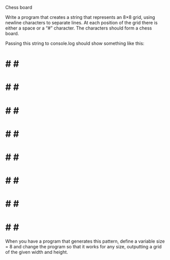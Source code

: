 Chess board

Write a program that creates a string that represents an 8×8 grid, using newline characters to separate lines. At each position of the grid there is either a space or a “#” character. The characters should form a chess board.

Passing this string to console.log should show something like this:

 # # # #
# # # #
 # # # #
# # # #
 # # # #
# # # #
 # # # #
# # # #
When you have a program that generates this pattern, define a variable size = 8 and change the program so that it works for any size, outputting a grid of the given width and height.
